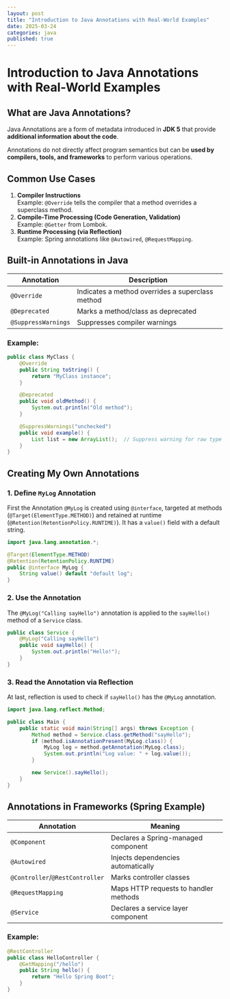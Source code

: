 ```yaml
---
layout: post
title: "Introduction to Java Annotations with Real-World Examples"
date: 2025-03-24
categories: java
published: true
---
```


# Introduction to Java Annotations with Real-World Examples

## What are Java Annotations?
Java Annotations are a form of metadata introduced in **JDK 5** that provide **additional information about the code**. 

Annotations do not directly affect program semantics but can be **used by compilers, tools, and frameworks** to perform various operations.

## Common Use Cases
1. **Compiler Instructions**  
Example: `@Override` tells the compiler that a method overrides a superclass method.
2. **Compile-Time Processing (Code Generation, Validation)**  
Example: `@Getter` from Lombok.
3. **Runtime Processing (via Reflection)**  
Example: Spring annotations like `@Autowired`, `@RequestMapping`.

## Built-in Annotations in Java
| Annotation           | Description                                 |
|----------------------|---------------------------------------------|
| `@Override`          | Indicates a method overrides a superclass method |
| `@Deprecated`        | Marks a method/class as deprecated          |
| `@SuppressWarnings`  | Suppresses compiler warnings                |

### Example:

```java
public class MyClass {
    @Override
    public String toString() {
        return "MyClass instance";
    }

    @Deprecated
    public void oldMethod() {
        System.out.println("Old method");
    }

    @SuppressWarnings("unchecked")
    public void example() {
        List list = new ArrayList();  // Suppress warning for raw type
    }
}
```

## Creating My Own Annotations

### 1. Define `MyLog` Annotation
First the Annotation `@MyLog` is created using `@interface`, targeted at methods (`@Target(ElementType.METHOD)`) and retained at runtime (`@Retention(RetentionPolicy.RUNTIME)`). It has a `value()` field with a default string.
```java
import java.lang.annotation.*;

@Target(ElementType.METHOD)
@Retention(RetentionPolicy.RUNTIME)
public @interface MyLog {
    String value() default "default log";
}
```

### 2. Use the Annotation
The `@MyLog("Calling sayHello")` annotation is applied to the `sayHello()` method of a `Service` class.
```java
public class Service {
    @MyLog("Calling sayHello")
    public void sayHello() {
        System.out.println("Hello!");
    }
}
```

### 3. Read the Annotation via Reflection
At last, reflection is used to check if `sayHello()` has the `@MyLog` annotation.
```java
import java.lang.reflect.Method;

public class Main {
    public static void main(String[] args) throws Exception {
        Method method = Service.class.getMethod("sayHello");
        if (method.isAnnotationPresent(MyLog.class)) {
            MyLog log = method.getAnnotation(MyLog.class);
            System.out.println("Log value: " + log.value());
        }

        new Service().sayHello();
    }
}
```

## Annotations in Frameworks (Spring Example)

| Annotation            | Meaning                                    |
|-----------------------|--------------------------------------------|
| `@Component`          | Declares a Spring-managed component        |
| `@Autowired`          | Injects dependencies automatically         |
| `@Controller`/`@RestController` | Marks controller classes         |
| `@RequestMapping`     | Maps HTTP requests to handler methods      |
| `@Service`            | Declares a service layer component         |

### Example:

```java
@RestController
public class HelloController {
    @GetMapping("/hello")
    public String hello() {
        return "Hello Spring Boot";
    }
}
```
